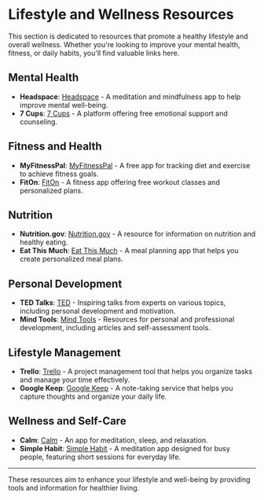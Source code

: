 # Lifestyle and Wellness Resources

This section is dedicated to resources that promote a healthy lifestyle and overall wellness. Whether you're looking to improve your mental health, fitness, or daily habits, you'll find valuable links here.

## Mental Health
- **Headspace**: [Headspace](https://www.headspace.com/) - A meditation and mindfulness app to help improve mental well-being.
- **7 Cups**: [7 Cups](https://www.7cups.com/) - A platform offering free emotional support and counseling.

## Fitness and Health
- **MyFitnessPal**: [MyFitnessPal](https://www.myfitnesspal.com/) - A free app for tracking diet and exercise to achieve fitness goals.
- **FitOn**: [FitOn](https://fitonapp.com/) - A fitness app offering free workout classes and personalized plans.

## Nutrition
- **Nutrition.gov**: [Nutrition.gov](https://www.nutrition.gov/) - A resource for information on nutrition and healthy eating.
- **Eat This Much**: [Eat This Much](https://eatthismuch.com/) - A meal planning app that helps you create personalized meal plans.

## Personal Development
- **TED Talks**: [TED](https://www.ted.com/talks) - Inspiring talks from experts on various topics, including personal development and motivation.
- **Mind Tools**: [Mind Tools](https://www.mindtools.com/) - Resources for personal and professional development, including articles and self-assessment tools.

## Lifestyle Management
- **Trello**: [Trello](https://trello.com/) - A project management tool that helps you organize tasks and manage your time effectively.
- **Google Keep**: [Google Keep](https://keep.google.com/) - A note-taking service that helps you capture thoughts and organize your daily life.

## Wellness and Self-Care
- **Calm**: [Calm](https://www.calm.com/) - An app for meditation, sleep, and relaxation.
- **Simple Habit**: [Simple Habit](https://www.simplehabit.com/) - A meditation app designed for busy people, featuring short sessions for everyday life.

---

These resources aim to enhance your lifestyle and well-being by providing tools and information for healthier living.
